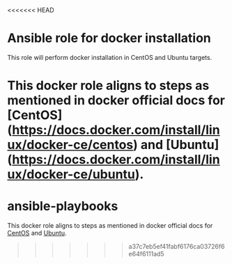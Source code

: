 <<<<<<< HEAD
# Ansible role for docker installation
This role will perform docker installation in CentOS and Ubuntu targets.

This docker role aligns to steps as mentioned in docker official docs for [CentOS] (https://docs.docker.com/install/linux/docker-ce/centos) and [Ubuntu] (https://docs.docker.com/install/linux/docker-ce/ubuntu).
=======
# ansible-playbooks
This docker role aligns to steps as mentioned in docker official docs for [CentOS](https://docs.docker.com/install/linux/docker-ce/centos) and [Ubuntu](https://docs.docker.com/install/linux/docker-ce/ubuntu).
>>>>>>> a37c7eb5ef41fabf6176ca03726f6e64f6111ad5
